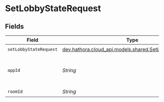 # SetLobbyStateRequest


## Fields

| Field                                                                                                   | Type                                                                                                    | Required                                                                                                | Description                                                                                             | Example                                                                                                 |
| ------------------------------------------------------------------------------------------------------- | ------------------------------------------------------------------------------------------------------- | ------------------------------------------------------------------------------------------------------- | ------------------------------------------------------------------------------------------------------- | ------------------------------------------------------------------------------------------------------- |
| `setLobbyStateRequest`                                                                                  | [dev.hathora.cloud_api.models.shared.SetLobbyStateRequest](../../models/shared/SetLobbyStateRequest.md) | :heavy_check_mark:                                                                                      | N/A                                                                                                     |                                                                                                         |
| `appId`                                                                                                 | *String*                                                                                                | :heavy_check_mark:                                                                                      | N/A                                                                                                     | app-af469a92-5b45-4565-b3c4-b79878de67d2                                                                |
| `roomId`                                                                                                | *String*                                                                                                | :heavy_check_mark:                                                                                      | N/A                                                                                                     | 2swovpy1fnunu                                                                                           |